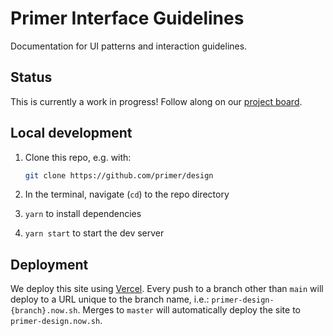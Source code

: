 # Primer Interface Guidelines

Documentation for UI patterns and interaction guidelines.

## Status
This is currently a work in progress! Follow along on our [project board](https://github.com/primer/design/projects/1).

## Local development

1. Clone this repo, e.g. with:

    ```sh
    git clone https://github.com/primer/design
    ```

1. In the terminal, navigate (`cd`) to the repo directory

1. `yarn` to install dependencies

2. `yarn start` to start the dev server

## Deployment

We deploy this site using [Vercel](https://vercel.com). Every push to a branch other than `main` will deploy to a URL unique to the branch name, i.e.: `primer-design-{branch}.now.sh`. Merges to `master` will automatically deploy the site to `primer-design.now.sh`.
